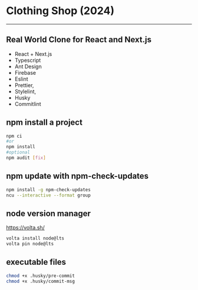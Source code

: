 # Clothing Shop (2024)

---

## Real World Clone for React and Next.js

- React + Next.js
- Typescript
- Ant Design
- Firebase
- Eslint
- Prettier,
- Stylelint,
- Husky
- Commitlint

## npm install a project

```bash
npm ci
#or
npm install
#optional
npm audit [fix]
```

## npm update with npm-check-updates

```bash
npm install -g npm-check-updates
ncu --interactive --format group
```

## node version manager

https://volta.sh/

```bash
volta install node@lts
volta pin node@lts
```

## executable files

```sh
chmod +x .husky/pre-commit
chmod +x .husky/commit-msg
```
